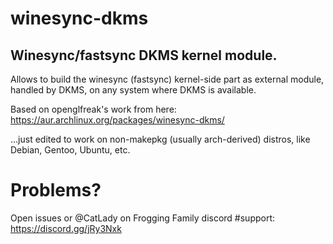 # winesync-dkms
Winesync/fastsync DKMS kernel module.
---
Allows to build the winesync (fastsync) kernel-side part as external module, handled by DKMS, on any system where DKMS is available.

Based on openglfreak's work from here:
https://aur.archlinux.org/packages/winesync-dkms/

...just edited to work on non-makepkg (usually arch-derived) distros, like Debian, Gentoo, Ubuntu, etc.

# Problems?

Open issues or @CatLady on Frogging Family discord #support:
https://discord.gg/jRy3Nxk
